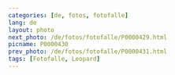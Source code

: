 ```yaml
---
categories: [de, fotos, fotofalle]
lang: de
layout: photo
next_photo: /de/fotos/fotofalle/P0000429.html
picname: P0000430
prev_photo: /de/fotos/fotofalle/P0000431.html
tags: [Fotofalle, Leopard]
---
```

